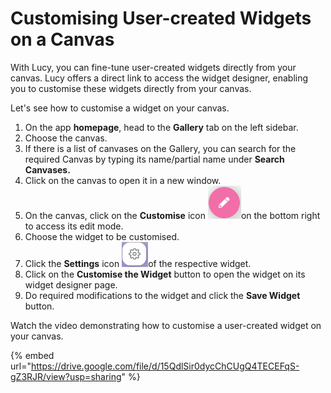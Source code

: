 # Customising User-created Widgets on a Canvas

With Lucy, you can fine-tune user-created widgets directly from your canvas. Lucy offers a direct link to access the widget designer, enabling you to customise these widgets directly from your canvas.

Let's see how to customise a widget on your canvas.

1. On the app **homepage**, head to the **Gallery** tab on the left sidebar.
2. Choose the canvas.
3. If there is a list of canvases on the Gallery, you can search for the required Canvas by typing its name/partial name under **Search Canvases.**
4. Click on the canvas to open it in a new window.
5. On the canvas, click on the **Customise** icon ![](<../.gitbook/assets/Customise icon (2).png>)on the bottom right to access its edit mode.
6. Choose the widget to be customised.
7. Click the **Settings** icon ![](<../.gitbook/assets/Settings icon.png>)of the respective widget.
8. Click on the **Customise the Widget** button to open the widget on its widget designer page.
9. Do required modifications to the widget and click the **Save Widget** button.

Watch the video demonstrating how to customise a user-created widget on your canvas.

{% embed url="https://drive.google.com/file/d/15QdlSir0dycChCUgQ4TECEFqS-gZ3RJR/view?usp=sharing" %}
